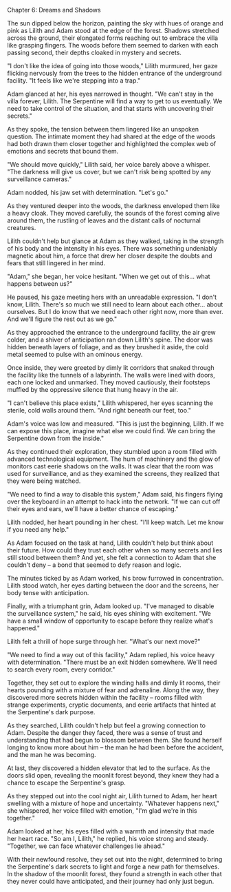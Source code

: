 Chapter 6: Dreams and Shadows

The sun dipped below the horizon, painting the sky with hues of orange and pink as Lilith and Adam stood at the edge of the forest. Shadows stretched across the ground, their elongated forms reaching out to embrace the villa like grasping fingers. The woods before them seemed to darken with each passing second, their depths cloaked in mystery and secrets.

"I don't like the idea of going into those woods," Lilith murmured, her gaze flicking nervously from the trees to the hidden entrance of the underground facility. "It feels like we're stepping into a trap."

Adam glanced at her, his eyes narrowed in thought. "We can't stay in the villa forever, Lilith. The Serpentine will find a way to get to us eventually. We need to take control of the situation, and that starts with uncovering their secrets."

As they spoke, the tension between them lingered like an unspoken question. The intimate moment they had shared at the edge of the woods had both drawn them closer together and highlighted the complex web of emotions and secrets that bound them.

"We should move quickly," Lilith said, her voice barely above a whisper. "The darkness will give us cover, but we can't risk being spotted by any surveillance cameras."

Adam nodded, his jaw set with determination. "Let's go."

As they ventured deeper into the woods, the darkness enveloped them like a heavy cloak. They moved carefully, the sounds of the forest coming alive around them, the rustling of leaves and the distant calls of nocturnal creatures.

Lilith couldn't help but glance at Adam as they walked, taking in the strength of his body and the intensity in his eyes. There was something undeniably magnetic about him, a force that drew her closer despite the doubts and fears that still lingered in her mind.

"Adam," she began, her voice hesitant. "When we get out of this… what happens between us?"

He paused, his gaze meeting hers with an unreadable expression. "I don't know, Lilith. There's so much we still need to learn about each other… about ourselves. But I do know that we need each other right now, more than ever. And we'll figure the rest out as we go."

As they approached the entrance to the underground facility, the air grew colder, and a shiver of anticipation ran down Lilith's spine. The door was hidden beneath layers of foliage, and as they brushed it aside, the cold metal seemed to pulse with an ominous energy.

Once inside, they were greeted by dimly lit corridors that snaked through the facility like the tunnels of a labyrinth. The walls were lined with doors, each one locked and unmarked. They moved cautiously, their footsteps muffled by the oppressive silence that hung heavy in the air.

"I can't believe this place exists," Lilith whispered, her eyes scanning the sterile, cold walls around them. "And right beneath our feet, too."

Adam's voice was low and measured. "This is just the beginning, Lilith. If we can expose this place, imagine what else we could find. We can bring the Serpentine down from the inside."

As they continued their exploration, they stumbled upon a room filled with advanced technological equipment. The hum of machinery and the glow of monitors cast eerie shadows on the walls. It was clear that the room was used for surveillance, and as they examined the screens, they realized that they were being watched.

"We need to find a way to disable this system," Adam said, his fingers flying over the keyboard in an attempt to hack into the network. "If we can cut off their eyes and ears, we'll have a better chance of escaping."

Lilith nodded, her heart pounding in her chest. "I'll keep watch. Let me know if you need any help."

As Adam focused on the task at hand, Lilith couldn't help but think about their future. How could they trust each other when so many secrets and lies still stood between them? And yet, she felt a connection to Adam that she couldn't deny – a bond that seemed to defy reason and logic.

The minutes ticked by as Adam worked, his brow furrowed in concentration. Lilith stood watch, her eyes darting between the door and the screens, her body tense with anticipation.

Finally, with a triumphant grin, Adam looked up. "I've managed to disable the surveillance system," he said, his eyes shining with excitement. "We have a small window of opportunity to escape before they realize what's happened."

Lilith felt a thrill of hope surge through her. "What's our next move?"

"We need to find a way out of this facility," Adam replied, his voice heavy with determination. "There must be an exit hidden somewhere. We'll need to search every room, every corridor."

Together, they set out to explore the winding halls and dimly lit rooms, their hearts pounding with a mixture of fear and adrenaline. Along the way, they discovered more secrets hidden within the facility – rooms filled with strange experiments, cryptic documents, and eerie artifacts that hinted at the Serpentine's dark purpose.

As they searched, Lilith couldn't help but feel a growing connection to Adam. Despite the danger they faced, there was a sense of trust and understanding that had begun to blossom between them. She found herself longing to know more about him – the man he had been before the accident, and the man he was becoming.

At last, they discovered a hidden elevator that led to the surface. As the doors slid open, revealing the moonlit forest beyond, they knew they had a chance to escape the Serpentine's grasp.

As they stepped out into the cool night air, Lilith turned to Adam, her heart swelling with a mixture of hope and uncertainty. "Whatever happens next," she whispered, her voice filled with emotion, "I'm glad we're in this together."

Adam looked at her, his eyes filled with a warmth and intensity that made her heart race. "So am I, Lilith," he replied, his voice strong and steady. "Together, we can face whatever challenges lie ahead."

With their newfound resolve, they set out into the night, determined to bring the Serpentine's dark secrets to light and forge a new path for themselves. In the shadow of the moonlit forest, they found a strength in each other that they never could have anticipated, and their journey had only just begun.
